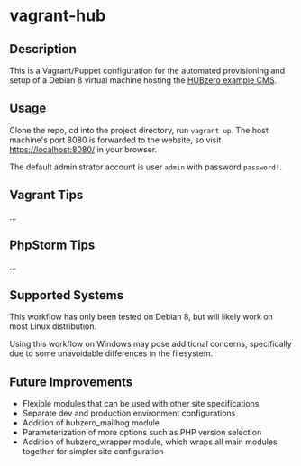 # vagrant-hub

## Description
This is a Vagrant/Puppet configuration for the automated provisioning and
setup of a Debian 8 virtual machine hosting the 
[HUBzero example CMS](https://github.com/hubzero/hubzero-cms).

## Usage
Clone the repo, cd into the project directory, run `vagrant up`. The host 
machine's port 8080 is forwarded to the website, so visit 
[https://localhost:8080/](https://localhost:8080/) in your browser.

The default administrator account is user `admin` with password `password!`.

## Vagrant Tips
...

## PhpStorm Tips
...

## Supported Systems
This workflow has only been tested on Debian 8, but will likely work on most Linux distribution.

Using this workflow on Windows may pose additional concerns, specifically due to some 
unavoidable differences in the filesystem.

## Future Improvements
* Flexible modules that can be used with other site specifications
* Separate dev and production environment configurations
* Addition of hubzero_mailhog module
* Parameterization of more options such as PHP version selection
* Addition of hubzero_wrapper module, which wraps all main modules together
for simpler site configuration
